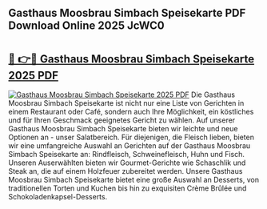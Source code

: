 ## Gasthaus Moosbrau Simbach Speisekarte PDF Download Online 2025 JcWC0

# <h2><a href="http://gcan28o.nevu.top/?p=Gasthaus+Moosbrau+Simbach+Speisekarte">🔗 👉🔴 Gasthaus Moosbrau Simbach Speisekarte 2025 PDF</a></h2>

[![Gasthaus Moosbrau Simbach Speisekarte 2025 PDF](https://i.imgur.com/dBaPXMq.png)](http://gcan28o.nevu.top/?p=Gasthaus+Moosbrau+Simbach+Speisekarte)
Die Gasthaus Moosbrau Simbach Speisekarte ist nicht nur eine Liste von Gerichten in einem Restaurant oder Café, sondern auch Ihre Möglichkeit, ein köstliches und für Ihren Geschmack geeignetes Gericht zu wählen. Auf unserer Gasthaus Moosbrau Simbach Speisekarte bieten wir leichte und neue Optionen an - unser Salatbereich. Für diejenigen, die Fleisch lieben, bieten wir eine umfangreiche Auswahl an Gerichten auf der Gasthaus Moosbrau Simbach Speisekarte an: Rindfleisch, Schweinefleisch, Huhn und Fisch. Unseren Auserwählten bieten wir Gourmet-Gerichte wie Schaschlik und Steak an, die auf einem Holzfeuer zubereitet werden. Unsere Gasthaus Moosbrau Simbach Speisekarte bietet eine große Auswahl an Desserts, von traditionellen Torten und Kuchen bis hin zu exquisiten Crème Brûlée und Schokoladenkapsel-Desserts.
